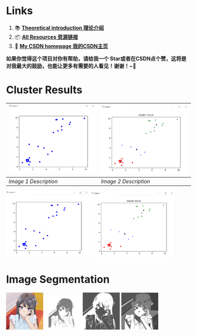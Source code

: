 # Links 

1. 📚  [**Theoretical introduction 理论介绍**](https://blog.csdn.net/coolyuan/article/details/107515224)
2. 📦  [**All Resources 资源链接**](https://pan.baidu.com/s/1q2nQRdmG9GfUPQGY3ITL0A?pwd=4s6m)
3. 👤  [ **My CSDN homepage 我的CSDN主页**](https://blog.csdn.net/coolyuan)

**如果你觉得这个项目对你有帮助，请给我一个 Star或者在CSDN点个赞，这将是对我最大的鼓励，也能让更多有需要的人看见！谢谢！~🌹**
# Cluster Results
| ![Image 1](./results_figs/散点图.png) | ![Image 2](./results_figs/散点图聚类结果.png) |
|-------------------------|-------------------------|
| *Image 1 Description*   | *Image 2 Description*   |
<img src="./results_figs/散点图.png" alt="Image 1" style="display:inline; width:45%;">
<img src="./results_figs/散点图聚类结果.png" alt="Image 2" style="display:inline; width:45%;">

# Image Segmentation
<img src="./results_figs/Mai_sakurajima.jpg" alt="Image 1" style="display:inline; width:20%;height:45%">
<img src="./results_figs/图片分割（2分类）.png" alt="Image 2" style="display:inline; width:20%;">
<img src="./results_figs/图片分割（2分类）1.png" alt="Image 2" style="display:inline; width:20%;">
<img src="./results_figs/图片分割（4分类）.png" alt="Image 2" style="display:inline; width:20%;">
